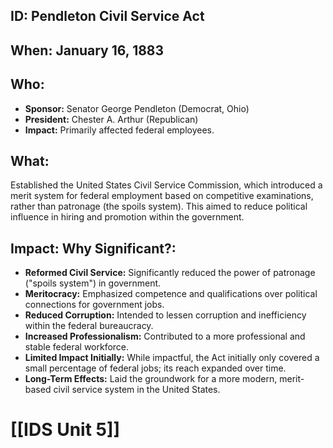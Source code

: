 ## ID: Pendleton Civil Service Act

## When: January 16, 1883

## Who: 
* **Sponsor:** Senator George Pendleton (Democrat, Ohio)
* **President:** Chester A. Arthur (Republican)
* **Impact:** Primarily affected federal employees.

## What: 
Established the United States Civil Service Commission, which introduced a merit system for federal employment based on competitive examinations, rather than patronage (the spoils system).  This aimed to reduce political influence in hiring and promotion within the government.

## Impact: Why Significant?:
* **Reformed Civil Service:**  Significantly reduced the power of patronage ("spoils system") in government.
* **Meritocracy:**  Emphasized competence and qualifications over political connections for government jobs.
* **Reduced Corruption:** Intended to lessen corruption and inefficiency within the federal bureaucracy.
* **Increased Professionalism:** Contributed to a more professional and stable federal workforce.
* **Limited Impact Initially:** While impactful, the Act initially only covered a small percentage of federal jobs; its reach expanded over time.
* **Long-Term Effects:** Laid the groundwork for a more modern, merit-based civil service system in the United States.

# [[IDS Unit 5]]